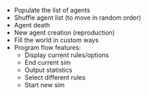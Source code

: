 * Populate the list of agents
* Shuffle agent list (to move in random order)
* Agent death
* New agent creation (reproduction)
* Fill the world in custom ways
* Program flow features:
  * Display current rules/options
  * End current sim
  * Output statistics
  * Select different rules
  * Start new sim
